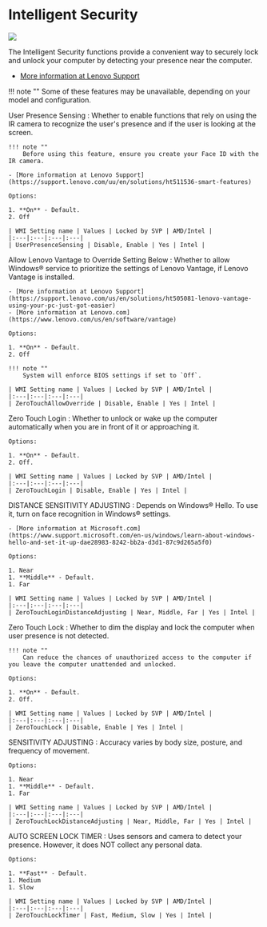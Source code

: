 # Intelligent Security

![](https://cdrt.github.io/mk_docs/ref/bios/settings/thinkpad/img/tp_intelligentsecurity.png)

The Intelligent Security functions provide a convenient way to securely lock and unlock your computer by detecting your presence near the computer.

- [More information at Lenovo Support](https://support.lenovo.com/solutions/ht511536-smart-features)

!!! note ""
    Some of these features may be unavailable, depending on your model and configuration.

User Presence Sensing
:  Whether to enable functions that rely on using the IR camera to recognize the user's presence and if the user is looking at the screen.

    !!! note ""
        Before using this feature, ensure you create your Face ID with the IR camera.

    - [More information at Lenovo Support](https://support.lenovo.com/uu/en/solutions/ht511536-smart-features)

    Options:

    1. **On** - Default.
    2. Off

    | WMI Setting name | Values | Locked by SVP | AMD/Intel |
    |:---|:---|:---|:---|
    | UserPresenceSensing | Disable, Enable | Yes | Intel |

Allow Lenovo Vantage to Override Setting Below
:  Whether to allow Windows® service to prioritize the settings of Lenovo Vantage, if Lenovo Vantage is installed.

    - [More information at Lenovo Support](https://support.lenovo.com/us/en/solutions/ht505081-lenovo-vantage-using-your-pc-just-got-easier)
    - [More information at Lenovo.com](https://www.lenovo.com/us/en/software/vantage)

    Options:

    1. **On** - Default.
    2. Off

    !!! note ""
        System will enforce BIOS settings if set to `Off`.

    | WMI Setting name | Values | Locked by SVP | AMD/Intel |
    |:---|:---|:---|:---|
    | ZeroTouchAllowOverride | Disable, Enable | Yes | Intel |

Zero Touch Login
:  Whether to unlock or wake up the computer automatically when you are in front of it or approaching it.

    Options:

    1. **On** - Default.
    2. Off.

    | WMI Setting name | Values | Locked by SVP | AMD/Intel |
    |:---|:---|:---|:---|
    | ZeroTouchLogin | Disable, Enable | Yes | Intel |

DISTANCE SENSITIVITY ADJUSTING
:  Depends on Windows® Hello. To use it, turn on face recognition in Windows® settings.

    - [More information at Microsoft.com](https://www.support.microsoft.com/en-us/windows/learn-about-windows-hello-and-set-it-up-dae28983-8242-bb2a-d3d1-87c9d265a5f0)

    Options:

    1. Near
    1. **Middle** - Default.
    1. Far

    | WMI Setting name | Values | Locked by SVP | AMD/Intel |
    |:---|:---|:---|:---|
    | ZeroTouchLoginDistanceAdjusting | Near, Middle, Far | Yes | Intel |

Zero Touch Lock
:  Whether to dim the display and lock the computer when user presence is not detected.

    !!! note ""
        Can reduce the chances of unauthorized access to the computer if you leave the computer unattended and unlocked.

    Options:

    1. **On** - Default.
    2. Off.

    | WMI Setting name | Values | Locked by SVP | AMD/Intel |
    |:---|:---|:---|:---|
    | ZeroTouchLock | Disable, Enable | Yes | Intel |

SENSITIVITY ADJUSTING
:  Accuracy varies by body size, posture, and frequency of movement.

    Options:

    1. Near
    1. **Middle** - Default.
    1. Far

    | WMI Setting name | Values | Locked by SVP | AMD/Intel |
    |:---|:---|:---|:---|
    | ZeroTouchLockDistanceAdjusting | Near, Middle, Far | Yes | Intel |

AUTO SCREEN LOCK TIMER
:  Uses sensors and camera to detect your presence. However, it does NOT collect any personal data.

    Options:

    1. **Fast** - Default.
    1. Medium
    1. Slow

    | WMI Setting name | Values | Locked by SVP | AMD/Intel |
    |:---|:---|:---|:---|
    | ZeroTouchLockTimer | Fast, Medium, Slow | Yes | Intel |
